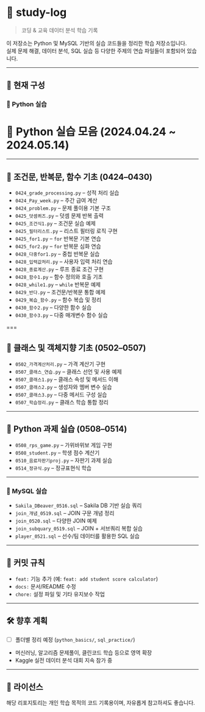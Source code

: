 # 📘 study-log

> 코딩 & 교육 데이터 분석 학습 기록

이 저장소는 Python 및 MySQL 기반의 실습 코드들을 정리한 학습 저장소입니다.  
실제 문제 해결, 데이터 분석, SQL 실습 등 다양한 주제의 연습 파일들이 포함되어 있습니다.

---

## 📁 현재 구성

### 🐍 Python 실습

# 🐍 Python 실습 모음 (2024.04.24 ~ 2024.05.14)

***

## 🔹 조건문, 반복문, 함수 기초 (0424–0430)

- `0424_grade_processing.py` – 성적 처리 실습
- `0424_Pay_week.py` – 주간 급여 계산
- `0424_problem.py` – 문제 풀이용 기본 구조
- `0425_덧셈퀴즈.py` – 덧셈 문제 반복 출력
- `0425_조건식1.py` – 조건문 실습 예제
- `0425_필터리스트.py` – 리스트 필터링 로직 구현
- `0425_for1.py` – `for` 반복문 기본 연습
- `0425_for2.py` – `for` 반복문 심화 연습
- `0428_다중for1.py` – 중첩 반복문 실습
- `0428_입력값처리.py` – 사용자 입력 처리 연습
- `0428_종료계산.py` – 루프 종료 조건 구현
- `0428_함수1.py` – 함수 정의와 호출 기초
- `0428_while1.py` – `while` 반복문 예제
- `0429_반다.py` – 조건문/반복문 통합 예제
- `0429_복습_함수.py` – 함수 복습 및 정리
- `0430_함수2.py` – 다양한 함수 실습
- `0430_함수3.py` – 다중 매개변수 함수 실습

===

## 🔹 클래스 및 객체지향 기초 (0502–0507)

- `0502_가격계산처리.py` – 가격 계산기 구현
- `0507_클래스_연습.py` – 클래스 선언 및 사용 예제
- `0507_클래스1.py` – 클래스 속성 및 메서드 이해
- `0507_클래스2.py` – 생성자와 멤버 변수 실습
- `0507_클래스3.py` – 다중 메서드 구성 실습
- `0507_학습정리.py` – 클래스 학습 통합 정리

---

## 🔹 Python 과제 실습 (0508–0514)

- `0508_rps_game.py` – 가위바위보 게임 구현
- `0508_student.py` – 학생 점수 계산기
- `0510_음료자판기proj.py` – 자판기 과제 실습
- `0514_정규식.py` – 정규표현식 학습

---



### 🐬 MySQL 실습

- `Sakila_DBeaver_0516.sql` – Sakila DB 기반 실습 쿼리
- `join_개념_0519.sql` – JOIN 구문 개념 정리
- `join_0520.sql` – 다양한 JOIN 예제
- `join_subquary_0519.sql` – JOIN + 서브쿼리 복합 실습
- `player_0521.sql` – 선수/팀 데이터를 활용한 SQL 실습

---

## 📌 커밋 규칙

- `feat:` 기능 추가 (예: `feat: add student score calculator`)
- `docs:` 문서/README 수정
- `chore:` 설정 파일 및 기타 유지보수 작업

---

## 🛠 향후 계획

- [ ] 폴더별 정리 예정 (`python_basics/`, `sql_practice/`)
- 머신러닝, 알고리즘 문제풀이, 클린코드 학습 등으로 영역 확장
- Kaggle 실전 데이터 분석 대회 지속 참가 중

---

## 📄 라이선스

해당 리포지토리는 개인 학습 목적의 코드 기록용이며, 자유롭게 참고하셔도 좋습니다.
